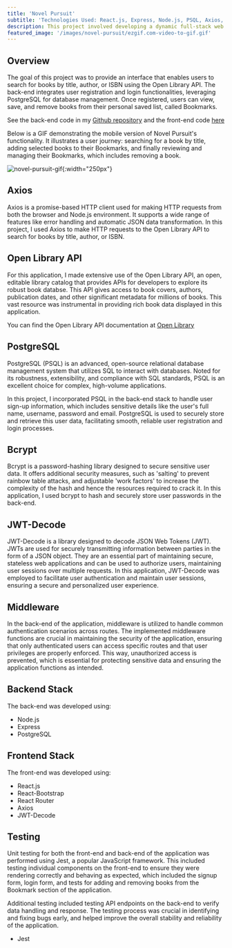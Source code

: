 ```yaml
---
title: 'Novel Pursuit'
subtitle: 'Technologies Used: React.js, Express, Node.js, PSQL, Axios, Open Library API'
description: This project involved developing a dynamic full-stack web application, that allows a user to search, save, and manage books of their interest using data from the Open Library API. Additionally, it incororates user authentication, with secure sign-up, login and session maintenance, allowing each user to have a personalized experience.
featured_image: '/images/novel-pursuit/ezgif.com-video-to-gif.gif'
---
```


## Overview

The goal of this project was to provide an interface that enables users to search for books by title, author, or ISBN using the Open Library API. The back-end integrates user registration and login functionalities, leveraging PostgreSQL for database management. Once registered, users can view, save, and remove books from their personal saved list, called Bookmarks.

See the back-end code in my [Github repository](https://github.com/mlauren77/novel-pursuit-backend) and the front-end code [here](https://github.com/mlauren77/novel-pursuit-frontend)

Below is a GIF demonstrating the mobile version of Novel Pursuit's functionality. It illustrates a user journey: searching for a book by title, adding selected books to their Bookmarks, and finally reviewing and managing their Bookmarks, which includes removing a book.

![novel-pursuit-gif](/images/novel-pursuit/ezgif.com-video-to-gif.gif){:width="250px"}

## Axios

Axios is a promise-based HTTP client used for making HTTP requests from both the browser and Node.js environment. It supports a wide range of features like error handling and automatic JSON data transformation. In this project, I used Axios to make HTTP requests to the Open Library API to search for books by title, author, or ISBN.

## Open Library API

For this application, I made extensive use of the Open Library API, an open, editable library catalog that provides APIs for developers to explore its robust book databse. This API gives access to book covers, authors, publication dates, and other significant metadata for millions of books. This vast resource was instrumental in providing rich book data displayed in this application.

You can find the Open Library API documentation at [Open Library](https://openlibrary.org/dev/docs/api/search)

## PostgreSQL

PostgreSQL (PSQL) is an advanced, open-source relational database management system that utilizes SQL to interact with databases. Noted for its robustness, extensibility, and compliance with SQL standards, PSQL is an excellent choice for complex, high-volume applications.

In this project, I incorporated PSQL in the back-end stack to handle user sign-up information, which includes sensitive details like the user's full name, username, password and email. PostgreSQL is used to securely store and retrieve this user data, facilitating smooth, reliable user registration and login processes. 

## Bcrypt

Bcrypt is a password-hashing library designed to secure sensitive user data. It offers additional security measures, such as 'salting' to prevent rainbow table attacks, and adjustable 'work factors' to increase the complexity of the hash and hence the resources required to crack it. In this application, I used bcrypt to hash and securely store user passwords in the back-end.

## JWT-Decode

JWT-Decode is a library designed to decode JSON Web Tokens (JWT). JWTs are used for securely transmitting information between parties in the form of a JSON object. They are an essential part of maintaining secure, stateless web applications and can be used to authorize users, maintaining user sessions over multiple requests. In this application, JWT-Decode was employed to facilitate user authentication and maintain user sessions, ensuring a secure and personalized user experience.

## Middleware

In the back-end of the application, middleware is utilized to handle common authentication scenarios across routes. The implemented middleware functions are crucial in maintaining the security of the application, ensuring that only authenticated users can access specific routes and that user privileges are properly enforced. This way, unauthorized access is prevented, which is essential for protecting sensitive data and ensuring the application functions as intended.

## Backend Stack

The back-end was developed using:

* Node.js
* Express
* PostgreSQL

## Frontend Stack

The front-end was developed using:

* React.js
* React-Bootstrap
* React Router
* Axios
* JWT-Decode

## Testing

Unit testing for both the front-end and back-end of the application was performed using Jest, a popular JavaScript framework. This included testing individual components on the front-end to ensure they were rendering correctly and behaving as expected, which included the signup form, login form, and tests for adding and removing books from the Bookmark section of the application. 

Additional testing included testing API endpoints on the back-end to verify data handling and response. The testing process was crucial in identifying and fixing bugs early, and helped improve the overall stability and reliability of the application.

* Jest

